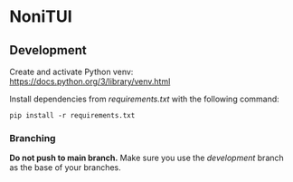 # NoniTUI

## Development

Create and activate Python venv: https://docs.python.org/3/library/venv.html

Install dependencies from *requirements.txt* with the following command:

```
pip install -r requirements.txt
```

### Branching

**Do not push to main branch.** Make sure you use the *development* branch as the base of your branches.